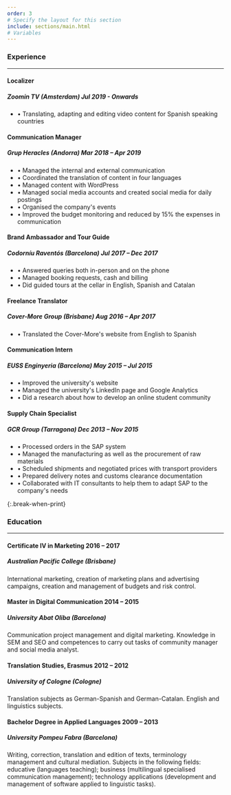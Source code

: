 ```yaml
---
order: 3
# Specify the layout for this section
include: sections/main.html
# Variables
---
```


### Experience
___

#### Localizer
##### Zoomin TV (Amsterdam) **Jul 2019 - Onwards**

- • Translating, adapting and editing video content for Spanish speaking countries

#### Communication Manager
##### Grup Heracles (Andorra) **Mar 2018 – Apr 2019**

- • Managed the internal and external communication
- • Coordinated the translation of content in four languages
- • Managed content with WordPress
- • Managed social media accounts and created social media for daily postings
- • Organised the company's events
- • Improved the budget monitoring and reduced by 15% the expenses in communication

#### Brand Ambassador and Tour Guide
##### Codorníu Raventós (Barcelona) **Jul 2017 – Dec 2017**
- • Answered queries both in-person and on the phone
- • Managed booking requests, cash and billing
- • Did guided tours at the cellar in English, Spanish and Catalan

#### Freelance Translator
##### Cover-More Group (Brisbane) **Aug 2016 – Apr 2017**
- • Translated the Cover-More's website from English to Spanish

#### Communication Intern
##### EUSS Enginyeria (Barcelona) **May 2015 – Jul 2015**
- • Improved the university's website
- • Managed the university's LinkedIn page and Google Analytics
- • Did a research about how to develop an online student community

#### Supply Chain Specialist
##### GCR Group (Tarragona) **Dec 2013 – Nov 2015**
- • Processed orders in the SAP system
- • Managed the manufacturing as well as the procurement of raw materials
- • Scheduled shipments and negotiated prices with transport providers
- • Prepared delivery notes and customs clearance documentation
- • Collaborated with IT consultants to help them to adapt SAP to the company's needs

{:.break-when-print}

### Education
___

#### Certificate IV in Marketing **2016 – 2017**
##### Australian Pacific College (Brisbane) 
International marketing, creation of marketing plans and advertising campaigns, creation and management of budgets and risk control.

#### Master in Digital Communication **2014 – 2015**
##### University Abat Oliba (Barcelona)
Communication project management and digital marketing. Knowledge in SEM and SEO and competences to carry out tasks of community manager and social media analyst.

#### Translation Studies, Erasmus **2012 – 2012** 
##### University of Cologne (Cologne)
Translation subjects as German-Spanish and German-Catalan. English and linguistics subjects.

#### Bachelor Degree in Applied Languages **2009 – 2013**
##### University Pompeu Fabra (Barcelona)
Writing, correction, translation and edition of texts, terminology management and cultural mediation. Subjects in the following fields: educative (languages teaching); business (multilingual specialised communication management); technology applications (development and management of software applied to linguistic tasks).

